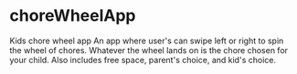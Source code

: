 # choreWheelApp
Kids chore wheel app
An app where user's can swipe left or right to spin the wheel of chores.  Whatever the wheel lands on is the chore chosen for your child.  Also includes free space, parent's choice, and kid's choice.
